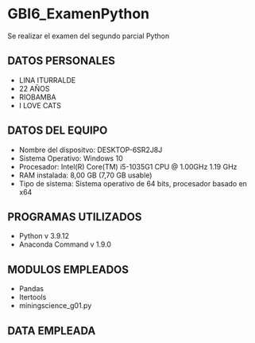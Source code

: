# GBI6_ExamenPython
Se realizar el examen del segundo parcial Python

## DATOS PERSONALES
- LINA ITURRALDE
- 22 AÑOS
- RIOBAMBA 
- I LOVE CATS
## DATOS DEL EQUIPO 
- Nombre del dispositvo: DESKTOP-6SR2J8J 
- Sistema Operativo:  Windows 10 
- Procesador: Intel(R) Core(TM) i5-1035G1 CPU @ 1.00GHz 1.19 GHz 
- RAM instalada: 8,00 GB (7,70 GB usable) 
- Tipo de sistema: Sistema operativo de 64 bits, procesador basado en x64 
## PROGRAMAS UTILIZADOS
- Python v 3.9.12
- Anaconda Command v 1.9.0
## MODULOS EMPLEADOS
- Pandas
- Itertools
- miningscience_g01.py
## DATA EMPLEADA
